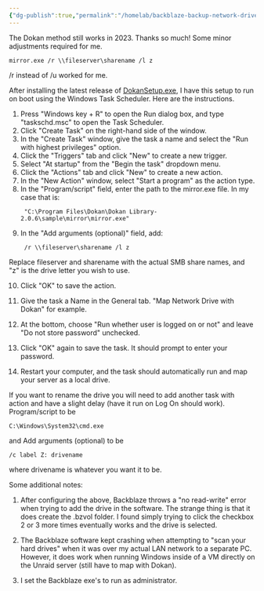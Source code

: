 ```yaml
---
{"dg-publish":true,"permalink":"/homelab/backblaze-backup-network-drive/"}
---
```



The Dokan method still works in 2023. Thanks so much! Some minor adjustments required for me.

```
mirror.exe /r \\fileserver\sharename /l z
```

/r instead of /u worked for me.

After installing the latest release of [DokanSetup.exe](https://github.com/dokan-dev/dokany/releases), I have this setup to run on boot using the Windows Task Scheduler. Here are the instructions.

1. Press "Windows key + R" to open the Run dialog box, and type "taskschd.msc" to open the Task Scheduler.
2. Click "Create Task" on the right-hand side of the window.
3. In the "Create Task" window, give the task a name and select the "Run with highest privileges" option.
4. Click the "Triggers" tab and click "New" to create a new trigger. 
5. Select "At startup" from the "Begin the task" dropdown menu.
6. Click the "Actions" tab and click "New" to create a new action.
7. In the "New Action" window, select "Start a program" as the action type.
8. In the "Program/script" field, enter the path to the mirror.exe file. In my case that is:
    ```
     "C:\Program Files\Dokan\Dokan Library-2.0.6\sample\mirror\mirror.exe"
    ```
9. In the "Add arguments (optional)" field, add:
    ```
     /r \\fileserver\sharename /l z
    ```

Replace fileserver and sharename with the actual SMB share names, and "z" is the drive letter you wish to use.

10. Click "OK" to save the action.

11. Give the task a Name in the General tab. "Map Network Drive with Dokan" for example.

12. At the bottom, choose "Run whether user is logged on or not" and leave "Do not store password" unchecked.

13. Click "OK" again to save the task. It should prompt to enter your password.

14. Restart your computer, and the task should automatically run and map your server as a local drive.

If you want to rename the drive you will need to add another task with action and have a slight delay (have it run on Log On should work). Program/script to be

```
C:\Windows\System32\cmd.exe
```

and Add arguments (optional) to be

```
/c label Z: drivename
```

where drivename is whatever you want it to be.

Some additional notes:

1. After configuring the above, Backblaze throws a "no read-write" error when trying to add the drive in the software. The strange thing is that it does create the .bzvol folder. I found simply trying to click the checkbox 2 or 3 more times eventually works and the drive is selected.

2. The Backblaze software kept crashing when attempting to "scan your hard drives" when it was over my actual LAN network to a separate PC. However, it does work when running Windows inside of a VM directly on the Unraid server (still have to map with Dokan).

3. I set the Backblaze exe's to run as administrator.